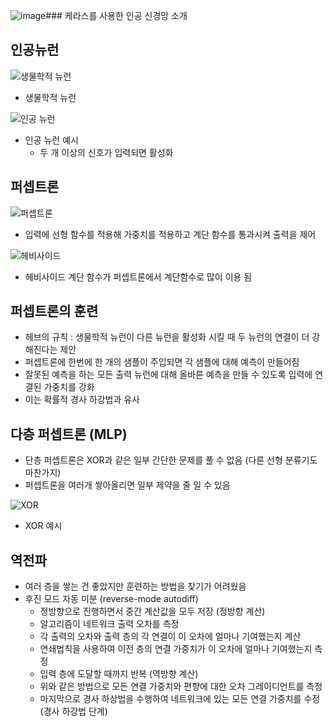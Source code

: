 ![image](https://github.com/user-attachments/assets/8b171871-270c-42d8-af1d-a45186885b49)### 케라스를 사용한 인공 신경망 소개
## 인공뉴런
![생물학적 뉴런](https://velog.velcdn.com/images/kyungmin1029/post/3afa72bc-ccd2-40f5-a2bf-c52f509ce7e4/image.png)
- 생물학적 뉴런   

![인공 뉴런](https://velog.velcdn.com/images/kyungmin1029/post/4f9a3043-52a6-4ac0-a9da-0ff5655c64ba/image.png)
- 인공 뉴런 예시
  - 두 개 이상의 신호가 입력되면 활성화
 
## 퍼셉트론
![퍼셉트론](https://velog.velcdn.com/images/kyungmin1029/post/4c4c42ca-49c2-4a95-ab9d-b170645a38d5/image.png)
- 입력에 선형 함수를 적용해 가중치를 적용하고 계단 함수를 통과시켜 출력을 제어

![헤비사이드](https://velog.velcdn.com/images/kyungmin1029/post/c219998d-ed7a-489c-acb6-468201c72844/image.png)
- 헤비사이드 계단 함수가 퍼셉트론에서 계단함수로 많이 이용 됨

## 퍼셉트론의 훈련
- 헤브의 규칙 : 생물학적 뉴런이 다른 뉴런을 활성화 시킬 때 두 뉴런의 연결이 더 강해진다는 제안
- 퍼셉트론에 한번에 한 개의 샘플이 주입되면 각 샘플에 대해 예측이 만들어짐
- 잘못된 예측을 하는 모든 출력 뉴런에 대해 올바른 예측을 만들 수 있도록 입력에 연결된 가중치를 강화
- 이는 확률적 경사 하강법과 유사

## 다층 퍼셉트론 (MLP)
- 단층 퍼셉트론은 XOR과 같은 일부 간단한 문제를 풀 수 없음 (다른 선형 분류기도 마찬가지)
- 퍼셉트론을 여러개 쌓아올리면 일부 제약을 줄 일 수 있음

![XOR](https://velog.velcdn.com/images/kyungmin1029/post/76c79d04-32a0-4025-97cf-4ef338daa886/image.png)
- XOR 예시

## 역전파
- 여러 층을 쌓는 건 좋았지만 훈련하는 방법을 찾기가 어려웠음
- 후진 모드 자동 미분 (reverse-mode autodiff)
  - 정방향으로 진행하면서 중간 계산값을 모두 저장 (정방향 계산)
  - 알고리즘이 네트워크 출력 오차를 측정
  - 각 출력의 오차와 출력 층의 각 연결이 이 오차에 얼마나 기여했는지 계산
  - 연쇄법칙을 사용하여 이전 층의 연결 가중치가 이 오차에 얼마나 기여했는지 측정
  - 입력 층에 도달할 때까지 반복 (역방향 계산)
  - 위와 같은 방법으로 모든 연결 가중치와 편향에 대한 오차 그레이디언트를 측정
  - 마지막으로 경사 하상법을 수행하여 네트워크에 있는 모든 연결 가중치를 수정 (경사 하강법 단계)
